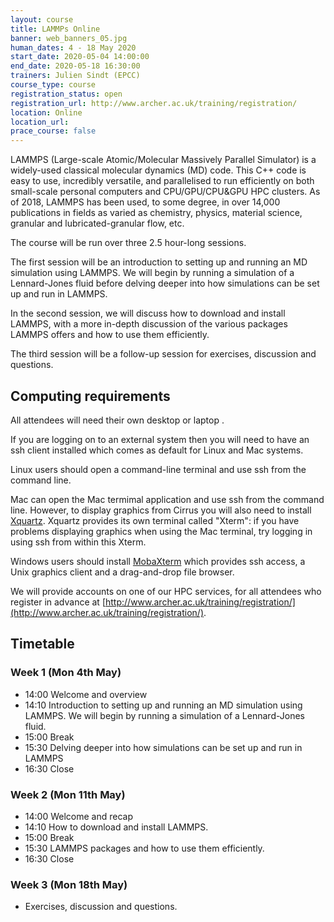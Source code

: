 ```yaml
---
layout: course
title: LAMMPs Online
banner: web_banners_05.jpg 
human_dates: 4 - 18 May 2020
start_date: 2020-05-04 14:00:00
end_date: 2020-05-18 16:30:00
trainers: Julien Sindt (EPCC)
course_type: course
registration_status: open
registration_url: http://www.archer.ac.uk/training/registration/
location: Online
location_url:
prace_course: false
---
```



LAMMPS (Large-scale Atomic/Molecular Massively Parallel Simulator) is a widely-used classical 
molecular dynamics (MD) code. This C++ code is easy to use, incredibly versatile, and parallelised 
to run efficiently on both small-scale personal computers and CPU/GPU/CPU&GPU HPC clusters. As of 2018, 
LAMMPS has been used, to some degree, in over 14,000 publications in fields as varied as chemistry, 
physics, material science, granular and lubricated-granular flow, etc.

The course will be run over three 2.5 hour-long sessions. 

The first session will be 
an introduction to setting up and running an MD simulation using LAMMPS. We will begin 
by running a simulation of a Lennard-Jones fluid before delving deeper into how simulations 
can be set up and run in LAMMPS. 

In the second session, we will discuss how to download and 
install LAMMPS, with a more in-depth discussion of the various packages LAMMPS offers and how 
to use them efficiently.

The third session will be a follow-up session for exercises, discussion and questions.

## Computing requirements

All attendees will need their own desktop or laptop .

If you are logging on to an external system then you will need to have an ssh client installed which comes as default for Linux and Mac systems.

Linux users should open a command-line terminal and use ssh from the command line.

Mac can open the Mac termimal application and use ssh from the command line. However, 
to display graphics from Cirrus you will also need to install [Xquartz](https://www.xquartz.org/). Xquartz provides its own terminal called "Xterm": if you have problems displaying graphics when using the Mac terminal, try logging in using ssh from within this Xterm.

Windows users should install [MobaXterm](https://mobaxterm.mobatek.net/) which provides ssh access, a Unix graphics client and a drag-and-drop file browser.

We will provide accounts on one of our HPC services, for all attendees who register in advance at [http://www.archer.ac.uk/training/registration/](http://www.archer.ac.uk/training/registration/).

## Timetable
### Week 1 (Mon 4th May)
 

-    14:00 Welcome and overview
-    14:10 Introduction to setting up and running an MD simulation using LAMMPS. We will begin by running a simulation of a Lennard-Jones fluid.
-    15:00 Break
-    15:30 Delving deeper into how simulations can be set up and run in LAMMPS
-    16:30 Close

### Week 2 (Mon 11th May)
 

-    14:00 Welcome and recap
-    14:10 How to download and install LAMMPS.
-    15:00 Break
-    15:30 LAMMPS packages and how to use them efficiently.
-    16:30 Close
	
### Week 3 (Mon 18th May)

- Exercises, discussion and questions.
		